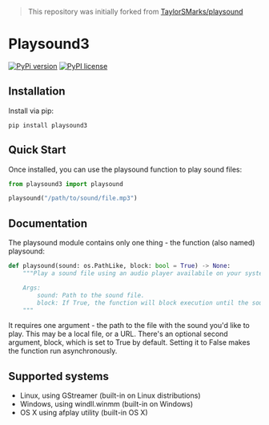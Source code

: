 > This repository was initially forked from [TaylorSMarks/playsound](https://github.com/TaylorSMarks/playsound/blob/master/playsound.py)

# Playsound3

[![PyPi version](https://img.shields.io/badge/dynamic/json?label=latest&query=info.version&url=https%3A%2F%2Fpypi.org%2Fpypi%2Fplaysound3%2Fjson)](https://pypi.org/project/playsound3)
[![PyPI license](https://img.shields.io/badge/dynamic/json?label=license&query=info.license&url=https%3A%2F%2Fpypi.org%2Fpypi%2Fplaysound3%2Fjson)](https://pypi.org/project/playsound3)

## Installation

Install via pip:

```
pip install playsound3
```

## Quick Start

Once installed, you can use the playsound function to play sound files:

```python
from playsound3 import playsound

playsound("/path/to/sound/file.mp3")
```

## Documentation

The playsound module contains only one thing - the function (also named) playsound:

```python
def playsound(sound: os.PathLike, block: bool = True) -> None:
    """Play a sound file using an audio player availabile on your system.

    Args:
        sound: Path to the sound file.
        block: If True, the function will block execution until the sound finishes playing.
    """
```

It requires one argument - the path to the file with the sound you'd like to play. This may be a local file, or a URL.
There's an optional second argument, block, which is set to True by default. Setting it to False makes the function run asynchronously.

## Supported systems

* Linux, using GStreamer (built-in on Linux distributions)
* Windows, using windll.winmm (built-in on Windows)
* OS X using afplay utility (built-in OS X)
